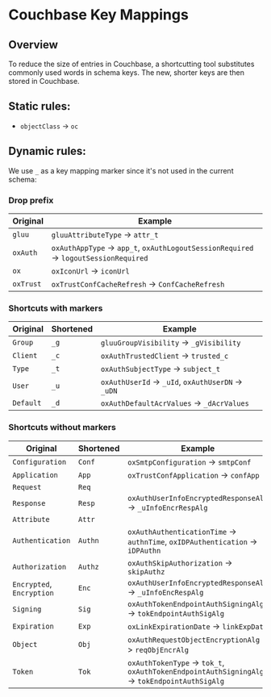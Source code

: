 # Couchbase Key Mappings

## Overview

To reduce the size of entries in Couchbase, a shortcutting tool substitutes commonly used words in schema keys. The new, shorter keys are then stored in Couchbase.

## Static rules:
- `objectClass` -> `oc`

## Dynamic rules:
We use `_` as a key mapping marker since it's not used in the current schema:

### Drop prefix  

| Original | Example|
| --- | --- |
| `gluu` | `gluuAttributeType` -> `attr_t` |  
| `oxAuth` | `oxAuthAppType` -> `app_t`, `oxAuthLogoutSessionRequired` -> `logoutSessionRequired` |  
| `ox` | `oxIconUrl` -> `iconUrl` | 
| `oxTrust` | `oxTrustConfCacheRefresh` -> `ConfCacheRefresh` |

### Shortcuts with markers  

| Original | Shortened | Example |
| --- | --- | --- |
| `Group` | `_g` | `gluuGroupVisibility` -> `_gVisibility` |  
| `Client` | `_c` | `oxAuthTrustedClient` -> `trusted_c` |  
| `Type` | `_t` | `oxAuthSubjectType` -> `subject_t` | 
| `User` | `_u` | `oxAuthUserId` -> `_uId`, `oxAuthUserDN` -> `_uDN` |  
| `Default` | `_d` | `oxAuthDefaultAcrValues` -> `_dAcrValues` |  

### Shortcuts without markers

| Original | Shortened | Example |
| --- | --- | --- |
| `Configuration` | `Conf` | `oxSmtpConfiguration` -> `smtpConf` |  
| `Application` | `App` | `oxTrustConfApplication` -> `confApp` |  
| `Request` | `Req` | |  
| `Response` | `Resp` | `oxAuthUserInfoEncryptedResponseAlg` -> `_uInfoEncrRespAlg` |  
| `Attribute` | `Attr` | |
| `Authentication` | `Authn` | `oxAuthAuthenticationTime` -> `authnTime`, `oxIDPAuthentication` -> `iDPAuthn` |  
| `Authorization` | `Authz` | `oxAuthSkipAuthorization` -> `skipAuthz` |  
| `Encrypted`, `Encryption` | `Enc` | `oxAuthUserInfoEncryptedResponseAlg` -> `_uInfoEncRespAlg` |  
| `Signing` | `Sig` | `oxAuthTokenEndpointAuthSigningAlg` -> `tokEndpointAuthSigAlg` |   
| `Expiration` | `Exp` | `oxLinkExpirationDate` -> `linkExpDate` |  
| `Object` | `Obj` | `oxAuthRequestObjectEncryptionAlg` -> `reqObjEncrAlg` |  
| `Token` | `Tok` | `oxAuthTokenType` -> `tok_t`, `oxAuthTokenEndpointAuthSigningAlg` -> `tokEndpointAuthSigAlg` |
